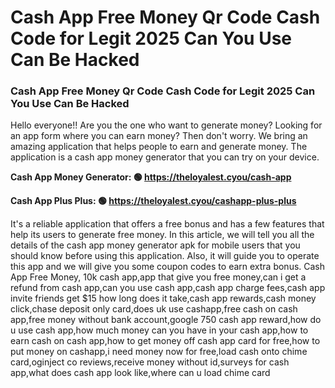 # Cash App Free Money Qr Code Cash Code for Legit 2025 Can You Use Can Be Hacked

### Cash App Free Money Qr Code Cash Code for Legit 2025 Can You Use Can Be Hacked

Hello everyone!! Are you the one who want to generate money? Looking for an app form where you can earn money? Then don't worry. We bring an amazing application that helps people to earn and generate money. The application is a cash app money generator that you can try on your device.

<strong>Cash App Money Generator: 🟢 https://theloyalest.cyou/cash-app</strong>

<strong>Cash App Plus Plus: 🟢 https://theloyalest.cyou/cashapp-plus-plus</strong>

It's a reliable application that offers a free bonus and has a few features that help its users to generate free money. In this article, we will tell you all the details of the cash app money generator apk for mobile users that you should know before using this application. Also, it will guide you to operate this app and we will give you some coupon codes to earn extra bonus. Cash App Free Money, 10k cash app,app that give you free money,can i get a refund from cash app,can you use cash app,cash app charge fees,cash app invite friends get $15 how long does it take,cash app rewards,cash money click,chase deposit only card,does uk use cashapp,free cash on cash app,free money without bank account,google 750 cash app reward,how do u use cash app,how much money can you have in your cash app,how to earn cash on cash app,how to get money off cash app card for free,how to put money on cashapp,i need money now for free,load cash onto chime card,oginject co reviews,receive money without id,surveys for cash app,what does cash app look like,where can u load chime card
